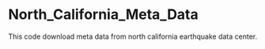 # North_California_Meta_Data
This code download meta data from north california earthquake data center.

